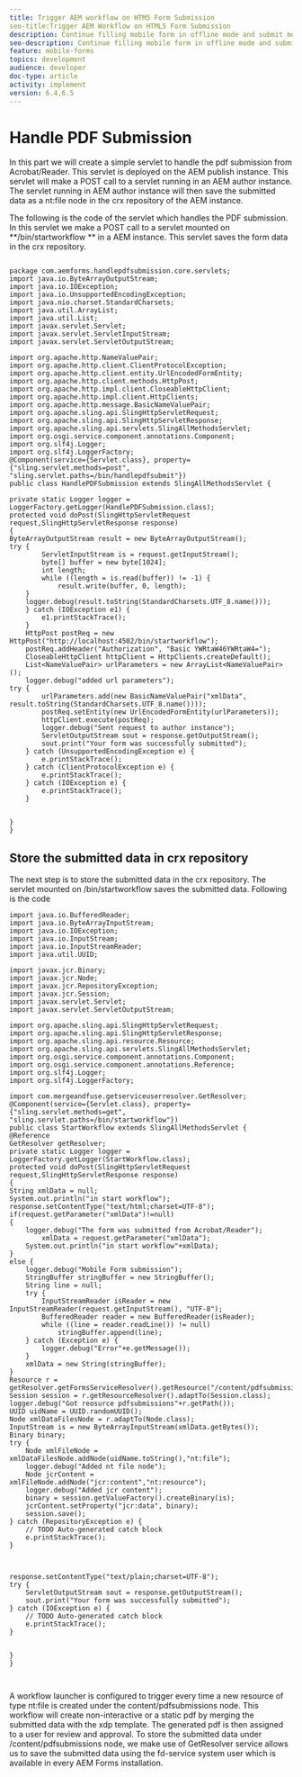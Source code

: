 ```yaml
---
title: Trigger AEM workflow on HTM5 Form Submission
seo-title:Trigger AEM Workflow on HTML5 Form Submission
description: Continue filling mobile form in offline mode and submit mobile form to trigger AEM workflow
seo-description: Continue filling mobile form in offline mode and submit mobile form to trigger AEM workflow
feature: mobile-forms
topics: development
audience: developer
doc-type: article
activity: implement
version: 6.4,6.5
---
```


# Handle PDF Submission

In this part we will create a simple servlet to handle the pdf submission from Acrobat/Reader. This servlet is deployed on the AEM publish instance. This servlet will make a POST call to a servlet running in an AEM author instance. The servlet running in AEM author instance will then save the submitted data as a nt:file node in the crx repository of the AEM instance.

The following is the code of the servlet which handles the PDF submission. In this servlet we make a POST call to a servlet mounted on **/bin/startworkflow
** in a AEM instance. This servlet saves the form data in the crx repository.

```java{.line-numbers}

package com.aemforms.handlepdfsubmission.core.servlets;
import java.io.ByteArrayOutputStream;
import java.io.IOException;
import java.io.UnsupportedEncodingException;
import java.nio.charset.StandardCharsets;
import java.util.ArrayList;
import java.util.List;
import javax.servlet.Servlet;
import javax.servlet.ServletInputStream;
import javax.servlet.ServletOutputStream;

import org.apache.http.NameValuePair;
import org.apache.http.client.ClientProtocolException;
import org.apache.http.client.entity.UrlEncodedFormEntity;
import org.apache.http.client.methods.HttpPost;
import org.apache.http.impl.client.CloseableHttpClient;
import org.apache.http.impl.client.HttpClients;
import org.apache.http.message.BasicNameValuePair;
import org.apache.sling.api.SlingHttpServletRequest;
import org.apache.sling.api.SlingHttpServletResponse;
import org.apache.sling.api.servlets.SlingAllMethodsServlet;
import org.osgi.service.component.annotations.Component;
import org.slf4j.Logger;
import org.slf4j.LoggerFactory;
@Component(service={Servlet.class}, property={"sling.servlet.methods=post", "sling.servlet.paths=/bin/handlepdfsubmit"})
public class HandlePDFSubmission extends SlingAllMethodsServlet {

private static Logger logger = LoggerFactory.getLogger(HandlePDFSubmission.class);
protected void doPost(SlingHttpServletRequest request,SlingHttpServletResponse response)
{
ByteArrayOutputStream result = new ByteArrayOutputStream();
try {
        ServletInputStream is = request.getInputStream();
        byte[] buffer = new byte[1024];
        int length;
        while ((length = is.read(buffer)) != -1) {
            result.write(buffer, 0, length);
    }
    logger.debug(result.toString(StandardCharsets.UTF_8.name()));
    } catch (IOException e1) {
        e1.printStackTrace();
    }
    HttpPost postReq = new HttpPost("http://localhost:4502/bin/startworkflow");
    postReq.addHeader("Authorization", "Basic YWRtaW46YWRtaW4=");
    CloseableHttpClient httpClient = HttpClients.createDefault();
    List<NameValuePair> urlParameters = new ArrayList<NameValuePair>();
    logger.debug("added url parameters");
try {
        urlParameters.add(new BasicNameValuePair("xmlData", result.toString(StandardCharsets.UTF_8.name())));
        postReq.setEntity(new UrlEncodedFormEntity(urlParameters));
        httpClient.execute(postReq);
        logger.debug("Sent request to author instance");
        ServletOutputStream sout = response.getOutputStream();
        sout.print("Your form was successfully submitted");
    } catch (UnsupportedEncodingException e) {
        e.printStackTrace();
    } catch (ClientProtocolException e) {
        e.printStackTrace();
    } catch (IOException e) {
        e.printStackTrace();
    }


}
}

```

## Store the submitted data in crx repository

The next step is to store the submitted data in the crx repository. The servlet mounted on /bin/startworkflow saves the submitted data. Following is the code

```java{.line-numbers}
import java.io.BufferedReader;
import java.io.ByteArrayInputStream;
import java.io.IOException;
import java.io.InputStream;
import java.io.InputStreamReader;
import java.util.UUID;

import javax.jcr.Binary;
import javax.jcr.Node;
import javax.jcr.RepositoryException;
import javax.jcr.Session;
import javax.servlet.Servlet;
import javax.servlet.ServletOutputStream;

import org.apache.sling.api.SlingHttpServletRequest;
import org.apache.sling.api.SlingHttpServletResponse;
import org.apache.sling.api.resource.Resource;
import org.apache.sling.api.servlets.SlingAllMethodsServlet;
import org.osgi.service.component.annotations.Component;
import org.osgi.service.component.annotations.Reference;
import org.slf4j.Logger;
import org.slf4j.LoggerFactory;

import com.mergeandfuse.getserviceuserresolver.GetResolver;
@Component(service={Servlet.class}, property={"sling.servlet.methods=get", "sling.servlet.paths=/bin/startworkflow"})
public class StartWorkflow extends SlingAllMethodsServlet {
@Reference
GetResolver getResolver;
private static Logger logger = LoggerFactory.getLogger(StartWorkflow.class);
protected void doPost(SlingHttpServletRequest request,SlingHttpServletResponse response)
{
String xmlData = null;
System.out.println("in start workflow");
response.setContentType("text/html;charset=UTF-8");
if(request.getParameter("xmlData")!=null)
{
    logger.debug("The form was submitted from Acrobat/Reader");
        xmlData = request.getParameter("xmlData");
    System.out.println("in start workflow"+xmlData);
}
else {
    logger.debug("Mobile Form submission");
    StringBuffer stringBuffer = new StringBuffer();
    String line = null;
    try {
        InputStreamReader isReader = new InputStreamReader(request.getInputStream(), "UTF-8");
        BufferedReader reader = new BufferedReader(isReader);
        while ((line = reader.readLine()) != null)
            stringBuffer.append(line);
    } catch (Exception e) {
        logger.debug("Error"+e.getMessage());
    }
    xmlData = new String(stringBuffer);
}
Resource r = getResolver.getFormsServiceResolver().getResource("/content/pdfsubmissions");
Session session = r.getResourceResolver().adaptTo(Session.class);
logger.debug("Got reosurce pdfsubmissions"+r.getPath());
UUID uidName = UUID.randomUUID();
Node xmlDataFilesNode = r.adaptTo(Node.class);
InputStream is = new ByteArrayInputStream(xmlData.getBytes());
Binary binary;
try {
    Node xmlFileNode = xmlDataFilesNode.addNode(uidName.toString(),"nt:file");
    logger.debug("Added nt file node");
    Node jcrContent = xmlFileNode.addNode("jcr:content","nt:resource");
    logger.debug("Added jcr content");
    binary = session.getValueFactory().createBinary(is);
    jcrContent.setProperty("jcr:data", binary);
    session.save();
} catch (RepositoryException e) {
    // TODO Auto-generated catch block
    e.printStackTrace();
}



response.setContentType("text/plain;charset=UTF-8");
try {
    ServletOutputStream sout = response.getOutputStream();
    sout.print("Your form was successfully submitted");
} catch (IOException e) {
    // TODO Auto-generated catch block
    e.printStackTrace();
}


}
}



```

A workflow launcher is configured to trigger every time a new resource of type nt:file is created under the content/pdfsubmissions node. This workflow will create non-interactive or a static pdf by merging the submitted data with the xdp template. The generated pdf is then assigned to a user for review and approval.
To store the submitted data under /content/pdfsubmissions node, we make use of GetResolver service allows us to save the submitted data using the fd-service system user which is available in every AEM Forms installation. 
 
